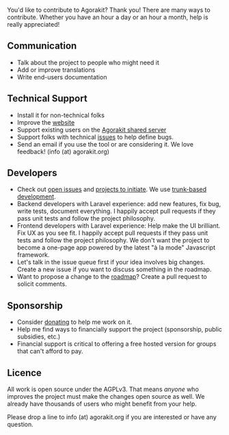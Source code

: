 You'd like to contribute to Agorakit? Thank you! 
There are many ways to contribute. 
Whether you have an hour a day or an hour a month, help is really appreciated!

## Communication
- Talk about the project to people who might need it
- Add or improve translations
- Write end-users documentation

## Technical Support
- Install it for non-technical folks
- Improve the [website](https://github.com/agorakit/agorakit-website)
- Support existing users on the [Agorakit shared server](https://app.agorakit.org)
- Support folks with technical [issues](https://github.com/agorakit/agorakit/issues) to help define bugs.
- Send an email if you use the tool or are considering it. We love feedback! (info (at) agorakit.org)

## Developers
- Check out [open issues](https://github.com/agorakit/agorakit/issues) and [projects to initiate](https://github.com/agorakit/agorakit/blob/main/ROADMAP.md). We use [trunk-based development](https://trunkbaseddevelopment.com/).
- Backend developers with Laravel experience: add new features, fix bug, write tests, document everything. I happily accept pull requests if they pass unit tests and follow the project philosophy.
- Frontend developers with Laravel experience: Help make the UI brilliant. Fix UX as you see fit. I happily accept pull requests if they pass unit tests and follow the project philosophy. We don't want the project to become a one-page app powered by the latest "à la mode" Javascript framework.
- Let's talk in the issue queue first if your idea involves big changes. Create a new issue if you want to discuss something in the roadmap. 
- Want to propose a change to the [roadmap](https://github.com/agorakit/agorakit/blob/main/ROADMAP.md)? Create a pull request to solicit comments.

## Sponsorship
- Consider [donating](https://agorakit.org/en/support.php) to help me work on it.
- Help me find ways to financially support the project (sponsorship, public subsidies, etc.)
- Financial support is critical to offering a free hosted version for groups that can't afford to pay.

## Licence
All work is open source under the AGPLv3. 
That means _anyone_ who improves the project must make the changes open source as well.
We already have thousands of users who might benefit from your help. 

Please drop a line to info (at) agorakit.org if you are interested or have any question.

